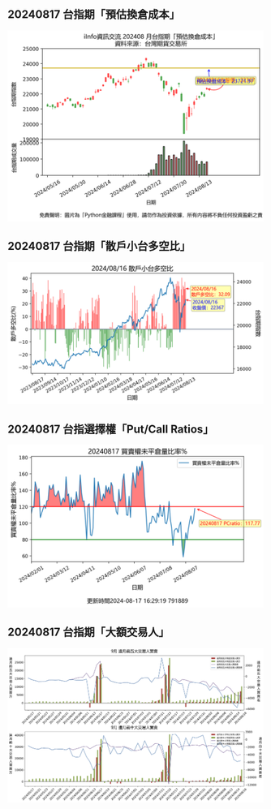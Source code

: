## 20240817 台指期「預估換倉成本」
![](images/txfcost.png)

## 20240817 台指期「散戶小台多空比」
![](images/bbiri.png)

## 20240817 台指選擇權「Put/Call Ratios」
![](images/pcratio.png)

## 20240817 台指期「大額交易人」
![](images/blocktrade.png)


